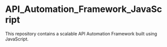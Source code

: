 # API_Automation_Framework_JavaScript
This repository contains a scalable API Automation Framework built using JavaScript.
